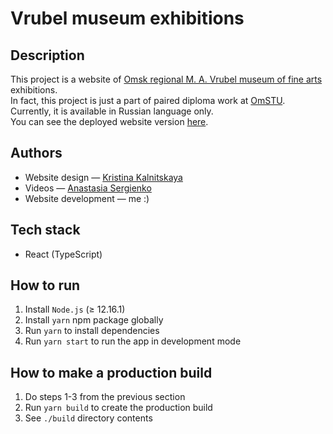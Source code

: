 # Vrubel museum exhibitions

## Description

This project is a website of [Omsk regional M. A. Vrubel museum of fine arts](https://vrubel.ru/) exhibitions.\
In fact, this project is just a part of paired diploma work at [OmSTU](https://omgtu.ru/english/).\
Currently, it is available in Russian language only.\
You can see the deployed website version [here](https://vrubel-museum-exhibitions.netlify.app/).

## Authors

* Website design — [Kristina Kalnitskaya](mailto:Kristormy@gmail.com)
* Videos — [Anastasia Sergienko](mailto:sergienkoanastasiia@gmail.com)
* Website development — me :)

## Tech stack

* React (TypeScript)

## How to run

1. Install `Node.js` (≥ 12.16.1)
2. Install `yarn` npm package globally
3. Run `yarn` to install dependencies
4. Run `yarn start` to run the app in development mode

## How to make a production build

1. Do steps 1-3 from the previous section
2. Run `yarn build` to create the production build
3. See `./build` directory contents

